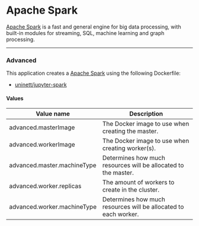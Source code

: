 # Apache Spark

[Apache Spark](https://spark.apache.org/) is a fast and general engine for big data processing, with built-in modules for streaming, SQL, machine learning and graph processing.


------

### Advanced
This application creates a [Apache Spark](https://github.com/Uninett/helm-charts/tree/master/spark) using the following Dockerfile:
  - [uninett/jupyter-spark](https://github.com/Uninett/helm-charts-dockerfiles/tree/0f20926/jupyter-spark/Dockerfile)


#### Values
| Value name    | Description |
| ------------- | ------------------------------------------------------------------------------------------------------------------------------------------------------------- |
| advanced.masterImage | The Docker image to use when creating the master.    |
| advanced.workerImage | The Docker image to use when creating worker(s).     |
| advanced.master.machineType | Determines how much resources will be allocated to the master. |
| advanced.worker.replicas | The amount of workers to create in the cluster. |
| advanced.worker.machineType | Determines how much resources will be allocated to each worker. |
